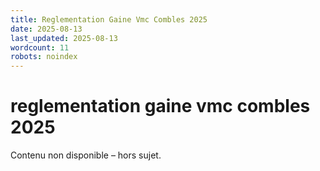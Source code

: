 ```yaml
---
title: Reglementation Gaine Vmc Combles 2025
date: 2025-08-13
last_updated: 2025-08-13
wordcount: 11
robots: noindex
---
```


# reglementation gaine vmc combles 2025

Contenu non disponible – hors sujet.